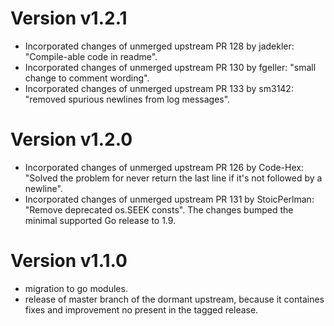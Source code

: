 # Version v1.2.1

* Incorporated changes of unmerged upstream PR 128 by jadekler: "Compile-able code in readme".
* Incorporated changes of unmerged upstream PR 130 by fgeller: "small change to comment wording".
* Incorporated changes of unmerged upstream PR 133 by sm3142: "removed spurious newlines from log messages".


# Version v1.2.0

* Incorporated changes of unmerged upstream PR 126 by Code-Hex: "Solved the problem for never return the last line if it's not followed by a newline".
* Incorporated changes of unmerged upstream PR 131 by StoicPerlman: "Remove deprecated os.SEEK consts". The changes bumped the minimal supported Go release to 1.9.

# Version v1.1.0

* migration to go modules.
* release of master branch of the dormant upstream, because it containes fixes
and improvement no present in the tagged release.

